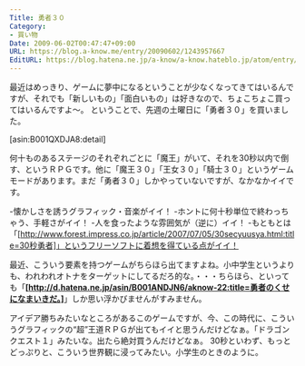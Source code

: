 ```yaml
---
Title: 勇者３０
Category:
- 買い物
Date: 2009-06-02T00:47:47+09:00
URL: https://blog.a-know.me/entry/20090602/1243957667
EditURL: https://blog.hatena.ne.jp/a-know/a-know.hateblo.jp/atom/entry/12921228815727980060
---
```



最近はめっきり、ゲームに夢中になるということが少なくなってきてはいるんですが、それでも「新しいもの」「面白いもの」は好きなので、ちょこちょこ買ってはいるんですよ〜。
ということで、先週の土曜日に「勇者３０」を買いました。


[asin:B001QXDJA8:detail]


何十ものあるステージのそれぞれごとに「魔王」がいて、それを30秒以内で倒す、というＲＰＧです。他に「魔王３０」「王女３０」「騎士３０」というゲームモードがあります。まだ「勇者３０」しかやっていないですが、なかなかイイです。


-懐かしさを誘うグラフィック・音楽がイイ！
-ホントに何十秒単位で終わっちゃう、手軽さがイイ！
-人を食ったような雰囲気が（逆に）イイ！
-もともとは「[http://www.forest.impress.co.jp/article/2007/07/05/30secyuusya.html:title=30秒勇者]」というフリーソフトに着想を得ている点がイイ！


最近、こういう要素を持つゲームがちらほら出てますよね。小中学生というよりも、われわれオトナをターゲットにしてるだろ的な。・・・ちらほら、といっても「<span style="font-weight:bold;">[http://d.hatena.ne.jp/asin/B001ANDJN6/aknow-22:title=勇者のくせになまいきだ。]</span>」しか思い浮かびませんがすみません。


アイデア勝ちみたいなところがあるこのゲームですが、今、この時代に、こういうグラフィックの“超”王道ＲＰＧが出てもイイと思うんだけどなぁ。「ドラゴンクエスト１」みたいな。出たら絶対買うんだけどなぁ。
30秒といわず、もっとどっぷりと、こういう世界観に浸ってみたい。小学生のときのように。

